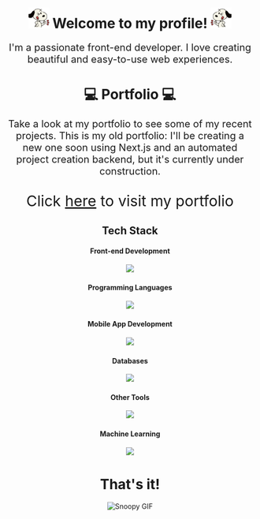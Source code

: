 <!-- Título -->
<h1 align="center">
  <img src="./icons/snoopy_icon_1_inverted.gif" height="42" alt="Snoopy emoji invertido">
  Welcome to my profile!
  <img src="./icons/snoopy_icon_1.gif" height="42" alt="Snoopy emoji">
</h1>


<!-- Descrição -->
<p align="center" style="font-size: 20px;">I'm a passionate front-end developer. I love creating beautiful and easy-to-use web experiences.</p>

<!-- Portfolio Link -->
<h1 align="center">💻 Portfolio 💻</h1>
<p align="center" style="font-size: 20px;">Take a look at my portfolio to see some of my recent projects. This is my old portfolio:
I'll be creating a new one soon using Next.js and an automated project creation backend, but it's currently under construction.</p>
<p align="center" style="font-size: 30px">Click <a href="https://capitaozila.github.io/Port/" target="_blank">here</a> to visit my portfolio</a></p>
</p>

<!-- Tech Stack Section with skillicons.dev -->
<h2 align="center">Tech Stack</h2>

<h4 align="center">Front-end Development</h4>
<p align="center">
  <a href="https://skillicons.dev">
    <img src="https://skillicons.dev/icons?i=html,css,js,ts,react,svelte,tailwind" />
  </a>
</p>

<h4 align="center">Programming Languages</h4>
<p align="center">
  <a href="https://skillicons.dev">
    <img src="https://skillicons.dev/icons?i=py,js,ts" />
  </a>
</p>

<h4 align="center">Mobile App Development</h4>
<p align="center">
  <a href="https://skillicons.dev">
    <img src="https://skillicons.dev/icons?i=dart,flutter" />
  </a>
</p>

<h4 align="center">Databases</h4>
<p align="center">
  <a href="https://skillicons.dev">
    <img src="https://skillicons.dev/icons?i=postgres" />
  </a>
</p>

<h4 align="center">Other Tools</h4>
<p align="center">
  <a href="https://skillicons.dev">
    <img src="https://skillicons.dev/icons?i=docker,git,figma" />
  </a>
</p>

<h4 align="center">Machine Learning</h4>
<p align="center">
  <a href="https://skillicons.dev">
    <img src="https://skillicons.dev/icons?i=tensorflow" />
  </a>
</p>
<!-- GIF Adicional -->
<h1 align="center"> That's it!</h1>
<p align="center">
  <img src="https://www.animaatjes.nl/plaatjes/s/snoopy/15.gif" height="180" alt="Snoopy GIF">
</p>
